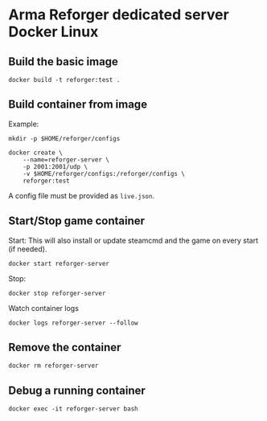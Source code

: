 # Arma Reforger dedicated server Docker Linux

## Build the basic image
    docker build -t reforger:test .

## Build container from image
Example:

    mkdir -p $HOME/reforger/configs

    docker create \
        --name=reforger-server \
        -p 2001:2001/udp \
        -v $HOME/reforger/configs:/reforger/configs \
        reforger:test

A config file must be provided as `live.json`.

## Start/Stop game container
Start: This will also install or update steamcmd and the game on every start (if needed).

    docker start reforger-server

Stop:

    docker stop reforger-server

Watch container logs

    docker logs reforger-server --follow

## Remove the container
    docker rm reforger-server

## Debug a running container
    docker exec -it reforger-server bash



